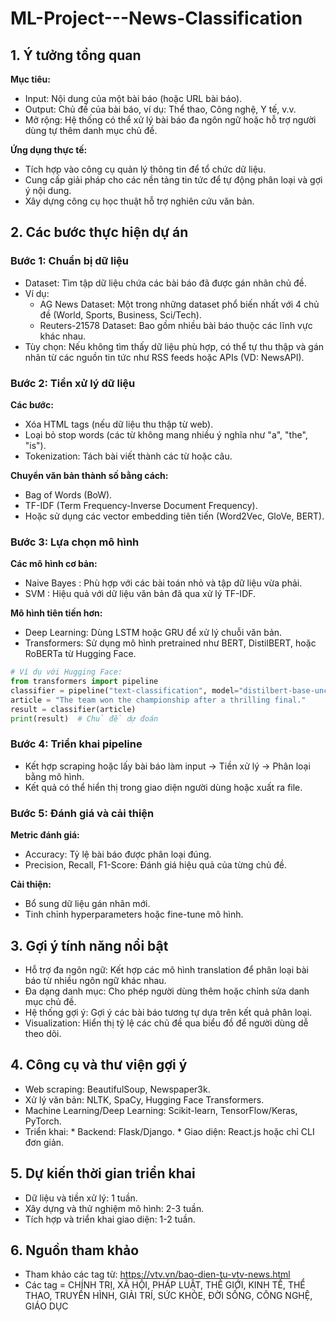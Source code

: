 # ML-Project---News-Classification

## 1. Ý tưởng tổng quan
**Mục tiêu:**
* Input: Nội dung của một bài báo (hoặc URL bài báo).
* Output: Chủ đề của bài báo, ví dụ: Thể thao, Công nghệ, Y tế, v.v.
* Mở rộng: Hệ thống có thể xử lý bài báo đa ngôn ngữ hoặc hỗ trợ người dùng tự thêm danh mục chủ đề.

**Ứng dụng thực tế:**
* Tích hợp vào công cụ quản lý thông tin để tổ chức dữ liệu.
* Cung cấp giải pháp cho các nền tảng tin tức để tự động phân loại và gợi ý nội dung.
* Xây dựng công cụ học thuật hỗ trợ nghiên cứu văn bản.


## 2. Các bước thực hiện dự án
### Bước 1: Chuẩn bị dữ liệu
* Dataset:  Tìm tập dữ liệu chứa các bài báo đã được gán nhãn chủ đề.
* Ví dụ:
  - AG News Dataset: Một trong những dataset phổ biến nhất với 4 chủ đề (World, Sports, Business, Sci/Tech).
  - Reuters-21578 Dataset: Bao gồm nhiều bài báo thuộc các lĩnh vực khác nhau.
* Tùy chọn: Nếu không tìm thấy dữ liệu phù hợp, có thể tự thu thập và gán nhãn từ các nguồn tin tức như RSS feeds hoặc APIs (VD: NewsAPI).

### Bước 2: Tiền xử lý dữ liệu
**Các bước:**
* Xóa HTML tags (nếu dữ liệu thu thập từ web).
* Loại bỏ stop words (các từ không mang nhiều ý nghĩa như "a", "the", "is").
* Tokenization: Tách bài viết thành các từ hoặc câu.

**Chuyển văn bản thành số bằng cách:**
* Bag of Words (BoW).
* TF-IDF (Term Frequency-Inverse Document Frequency).
* Hoặc sử dụng các vector embedding tiên tiến (Word2Vec, GloVe, BERT).

### Bước 3: Lựa chọn mô hình
**Các mô hình cơ bản:**
* Naive Bayes : Phù hợp với các bài toán nhỏ và tập dữ liệu vừa phải.
* SVM         : Hiệu quả với dữ liệu văn bản đã qua xử lý TF-IDF.

**Mô hình tiên tiến hơn:**
* Deep Learning: Dùng LSTM hoặc GRU để xử lý chuỗi văn bản.
* Transformers: Sử dụng mô hình pretrained như BERT, DistilBERT, hoặc RoBERTa từ Hugging Face.

```python
# Ví dụ với Hugging Face:
from transformers import pipeline
classifier = pipeline("text-classification", model="distilbert-base-uncased-finetuned-sst-2-english")
article = "The team won the championship after a thrilling final."
result = classifier(article)
print(result)  # Chủ đề dự đoán
```

### Bước 4: Triển khai pipeline
+ Kết hợp scraping hoặc lấy bài báo làm input → Tiền xử lý → Phân loại bằng mô hình.
+ Kết quả có thể hiển thị trong giao diện người dùng hoặc xuất ra file.

### Bước 5: Đánh giá và cải thiện
**Metric đánh giá:**
* Accuracy: Tỷ lệ bài báo được phân loại đúng.
* Precision, Recall, F1-Score: Đánh giá hiệu quả của từng chủ đề.

**Cải thiện:**
* Bổ sung dữ liệu gán nhãn mới.
* Tinh chỉnh hyperparameters hoặc fine-tune mô hình.


## 3. Gợi ý tính năng nổi bật
* Hỗ trợ đa ngôn ngữ: Kết hợp các mô hình translation để phân loại bài báo từ nhiều ngôn ngữ khác nhau.
* Đa dạng danh mục: Cho phép người dùng thêm hoặc chỉnh sửa danh mục chủ đề.
* Hệ thống gợi ý: Gợi ý các bài báo tương tự dựa trên kết quả phân loại.
* Visualization: Hiển thị tỷ lệ các chủ đề qua biểu đồ để người dùng dễ theo dõi.


## 4. Công cụ và thư viện gợi ý
* Web scraping: BeautifulSoup, Newspaper3k.
* Xử lý văn bản: NLTK, SpaCy, Hugging Face Transformers.
* Machine Learning/Deep Learning: Scikit-learn, TensorFlow/Keras, PyTorch.
* Triển khai:
      * Backend: Flask/Django.
      * Giao diện: React.js hoặc chỉ CLI đơn giản.


## 5. Dự kiến thời gian triển khai
* Dữ liệu và tiền xử lý: 1 tuần.
* Xây dựng và thử nghiệm mô hình: 2-3 tuần.
* Tích hợp và triển khai giao diện: 1-2 tuần.


## 6. Nguồn tham khảo
* Tham khảo các tag từ: https://vtv.vn/bao-dien-tu-vtv-news.html
* Các tag = CHÍNH TRỊ, XÃ HỘI, PHÁP LUẬT, THẾ GIỚI, KINH TẾ, THỂ THAO, TRUYỀN HÌNH, GIẢI TRÍ, SỨC KHỎE, ĐỜI SỐNG, CÔNG NGHỆ, GIÁO DỤC
